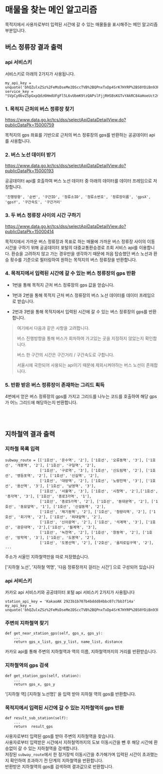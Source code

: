 # 매물을 찾는 메인 알고리즘
목적지에서 사용자로부터 입력된 시간에 갈 수 있는 매물들을 표시해주는 메인 알고리즘 부분입니다.

## **버스 정류장 결과 출력**


### api 서비스키

서비스키로 아래의 2가지가 사용됩니다.
```
my_api_key = unquote('bhQZulxZSz%2FeMsDseMe2DSccTVB%2BQPnxTxDp4SrK7HYRP%2BS0YDiBn93FLz0d%2FMFbyMPUqAvaMqrtW4e9%2FnHYhA%3D%3D')
service_key = "SVpCy0bvZ5pGxpQdz6HmdUFgFl5L6vUbmK9tzQAPslFjjRHSBsKGTvYAkRC84aHoeUct2mtsiD8YfWyEzOQMIQ%3D%3D"
```

### 1. 목적지 근처의 버스 정류장 찾기
https://www.data.go.kr/tcs/dss/selectApiDataDetailView.do?publicDataPk=15000759

목적지의 gps 좌표를 기반으로 근처의 버스 정류장의 gps를 반환하는 공공데이터 api를 사용합니다.

### 2. 버스 노선 데이터 받기
https://www.data.go.kr/tcs/dss/selectApiDataDetailView.do?publicDataPk=15000193

공공데이터 api를 호출하여 버스 노선 데이터 중 아래의 데이터를 데이터 프레임으로 저장합니다.
```
'진행방향', '순번', '구간ID', '정류소ID', '정류소번호', '정류장이름', 'gpsX', 'gpsY', '구간속도', '구간거리'
```

### 3. 두 버스 정류장 사이의 시간 구하기
https://www.data.go.kr/tcs/dss/selectApiDataDetailView.do?publicDataPk=15000414

목적지에서 가까운 버스 정류장과 목표로 하는 매물에 가까운 버스 정류장 사이의 이동 시간을 구하기 위해 공공데이터 포털의 대중교통환승경로 조회 서비스 api를 이용합니다.
환승을 고려하지 않고 가는 경우만을 생각하기 때문에 처음 탑승했던 버스 노선과 환승 횟수를 기준으로 필터링하여 원하는 목적지의 버스 정류장을 반환합니다.


### 4. 목적지에서 입력된 시간에 갈 수 있는 버스 정류장의 gps 반환
* 1번을 통해 목적지 근처 버스 정류장의 gps 값을 얻습니다.

* 1번과 2번을 통해 목적지 근처 버스 정류장의 버스 노선 데이터를 데이터 프레임으로 받습니다.

* 2번과 3번을 통해 목적지에서 입력된 시간에 갈 수 있는 버스 정류장의 gps를 반환합니다.
> 여기에서 다음과 같은 사항을 고려합니다.
>
> 버스 진행방향을 통해 버스가 회차하여 가고있는 곳을 지정하지 않았는지 확인합니다.
>
> 버스 한 구간의 시간은 구간거리 / 구간속도로 구합니다.
>
> 서울시에 국한되어 사용되는 api이기 때문에 제외시켜야하는 버스 노선이 존재합니다.
>

### 5. 반환 받은 버스 정류장이 존재하는 그리드 획득
4번에서 얻은 버스 정류장의 gps를 가지고 그리드를 나누는 코드를 호출하여 해당 gps가 어느 그리드에 해당하는지 반환합니다.
  
&nbsp;&nbsp;  
&nbsp;&nbsp; 
  
## **지하철역 결과 출력**

### 지하철 목록 입력
```
subway_route = [['1호선', '온수역', '2'], ['1호선', '오류동역', '3'], ['1호선', '개봉역', '2'], ['1호선', '구일역', '2'], 
                ['1호선', '구로역', '3'], ['1호선', '신도림역', '2'], ['1호선', '영등포역', '2'], ['1호선', '신길역', '2'], 
                ['1호선', '대방역', '2'], ['1호선', '노량진역', '3'], ['1호선', '용산역', '3'], ['1호선', '남영역', '3'], 
                ['1호선', '서울역', '3'], ['1호선', '시청역', '2'],['1호선', '종각역', '3'], ['1호선', '종로3가역', '1'], 
                ['1호선', '종로5가역', '2'], ['1호선', '동대문역', '2'], ['1호선', '동묘앞역', '1'], ['1호선', '신설동역', '2'],
                ['1호선', '제기동역', '2'], ['1호선', '청량리역', '2'], ['1호선', '회기역', '2'], ['1호선', '외대앞역', '2'], 
                ['1호선', '신이문역', '2'], ['1호선', '석계역', '3'], ['1호선', '광운대역', '2'],['1호선', '월계역', '3'], 
                ['1호선', '녹천역', '2'], ['1호선', '창동역', '2'], ['1호선', '방학역', '3'], ['1호선', '도봉역', '2'], 
                ['1호선', '도봉산역', '2'], ['2호선', '을지로입구역', '2'], ...
```
주소가 서울인 지하철역만을 따로 저장했습니다. 

['지하철 노선', '지하철 역명', '다음 정류장까지 걸리는 시간'] 으로 구성되어 있습니다

### api 서비스키

카카오 api 서비스키와 공공데이터 포털 api 서비스키 2가지가 사용됩니다
```
station_api_key = 'KakaoAK 2923b1b707b4bddd84bbc07c7bb3f14a'
my_api_key = unquote('bhQZulxZSz%2FeMsDseMe2DSccTVB%2BQPnxTxDp4SrK7HYRP%2BS0YDiBn93FLz0d%2FMFbyMPUqAvaMqrtW4e9%2FnHYhA%3D%3D')
```

### 주변의 지하철역 찾기

```
def get_near_station_gps(self, gps_x, gps_y):
    ...
    return gps_x_list, gps_y_list, name_list, distance
```

카카오 api를 통해 주변의 지하철역과 역의 이름, 지하철역까지의 거리를 반환받습니다.

### 지하철역의 gps 검색
```
def get_station_gps(self, station):
    ...
    return gps_x, gps_y
```

'[지하철 역] [지하철 노선명]' 을 입력 받아 지하철 역의 gps를 반환합니다.

### 목적지에서 입력된 시간에 갈 수 있는 지하철역의 gps 반환

```
def result_sub_station(self):
    ...
    return  result_gps
```
사용자로부터 입력된 gps를 받아 주변의 지하철역을 찾습니다.  
사용자로부터 입력받은 시간에서 지하철역까지의 도보 이동시간을 뺀 후 해당 시간에 환승없이 갈 수 있는 지하철역을 검색합니다.  
저장된 ```subway_route```에서 한 정거장씩 이동시간을 추가해가며 입력된 시간이 초과했는지 확인하여 초과하기 전 단계의 지하철역을 반환합니다.  
반환받은 지하철역의 gps를 검색하여 결과값으로 반환합니다.
